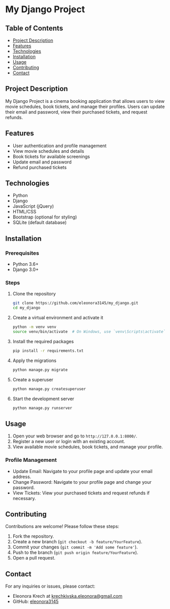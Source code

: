 # My Django Project

## Table of Contents
- [Project Description](#project-description)
- [Features](#features)
- [Technologies](#technologies)
- [Installation](#installation)
- [Usage](#usage)
- [Contributing](#contributing)
- [Contact](#contact)

## Project Description
My Django Project is a cinema booking application that allows users to view movie schedules, book tickets, and manage their profiles. Users can update their email and password, view their purchased tickets, and request refunds.

## Features
- User authentication and profile management
- View movie schedules and details
- Book tickets for available screenings
- Update email and password
- Refund purchased tickets

## Technologies
- Python
- Django
- JavaScript (jQuery)
- HTML/CSS
- Bootstrap (optional for styling)
- SQLite (default database)

## Installation
### Prerequisites
- Python 3.6+
- Django 3.0+

### Steps
1. Clone the repository
    ```bash
    git clone https://github.com/eleonora3145/my_django.git
    cd my_django
    ```
2. Create a virtual environment and activate it
    ```bash
    python -m venv venv
    source venv/bin/activate  # On Windows, use `venv\Scripts\activate`
    ```
3. Install the required packages
    ```bash
    pip install -r requirements.txt
    ```
4. Apply the migrations
    ```bash
    python manage.py migrate
    ```
5. Create a superuser
    ```bash
    python manage.py createsuperuser
    ```
6. Start the development server
    ```bash
    python manage.py runserver
    ```

## Usage
1. Open your web browser and go to `http://127.0.0.1:8000/`.
2. Register a new user or login with an existing account.
3. View available movie schedules, book tickets, and manage your profile.

### Profile Management
- Update Email: Navigate to your profile page and update your email address.
- Change Password: Navigate to your profile page and change your password.
- View Tickets: View your purchased tickets and request refunds if necessary.

## Contributing
Contributions are welcome! Please follow these steps:
1. Fork the repository.
2. Create a new branch (`git checkout -b feature/YourFeature`).
3. Commit your changes (`git commit -m 'Add some feature'`).
4. Push to the branch (`git push origin feature/YourFeature`).
5. Open a pull request.

## Contact
For any inquiries or issues, please contact:
- Eleonora Krech at [krechkivska.eleonora@gmail.com](mailto:krechkivska.eleonora@gmail.com)
- GitHub: [eleonora3145](https://github.com/eleonora3145)


